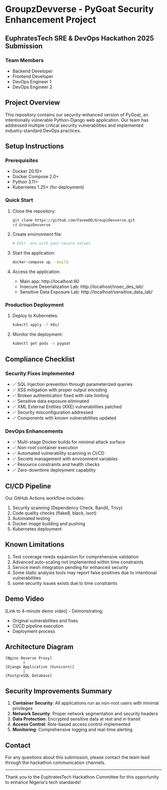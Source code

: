 # GroupzDevverse - PyGoat Security Enhancement Project

## EuphratesTech SRE & DevOps Hackathon 2025 Submission

### Team Members
- Backend Developer
- Frontend Developer
- DevOps Engineer 1
- DevOps Engineer 2

## Project Overview

This repository contains our security-enhanced version of PyGoat, an intentionally vulnerable Python-Django web application. Our team has addressed multiple critical security vulnerabilities and implemented industry-standard DevOps practices.

## Setup Instructions

### Prerequisites
- Docker 20.10+
- Docker Compose 2.0+
- Python 3.11+
- Kubernetes 1.25+ (for deployment)

### Quick Start
1. Clone the repository:
   ```bash
   git clone https://github.com/FaveeDD/GroupzDevverse.git
   cd GroupzDevverse
   ```

2. Create environment file:
   ```bash
   # Edit .env with your secure values
   ```

3. Start the application:
   ```bash
   docker-compose up --build
   ```

4. Access the application:
   - Main app: http://localhost:80
   - Insecure Deserialization Lab: http://localhost/insec_des_lab/
   - Sensitive Data Exposure Lab: http://localhost/sensitive_data_lab/

### Production Deployment

1. Deploy to Kubernetes:
   ```bash
   kubectl apply -f k8s/
   ```

2. Monitor the deployment:
   ```bash
   kubectl get pods -n pygoat
   ```

## Compliance Checklist

### Security Fixes Implemented
- ✅ SQL Injection prevention through parameterized queries
- ✅ XSS mitigation with proper output encoding
- ✅ Broken authentication fixed with rate limiting
- ✅ Sensitive data exposure eliminated
- ✅ XML External Entities (XXE) vulnerabilities patched
- ✅ Security misconfiguration addressed
- ✅ Components with known vulnerabilities updated

### DevOps Enhancements
- ✅ Multi-stage Docker builds for minimal attack surface
- ✅ Non-root container execution
- ✅ Automated vulnerability scanning in CI/CD
- ✅ Secrets management with environment variables
- ✅ Resource constraints and health checks
- ✅ Zero-downtime deployment capability

## CI/CD Pipeline

Our GitHub Actions workflow includes:
1. Security scanning (Dependency Check, Bandit, Trivy)
2. Code quality checks (flake8, black, isort)
3. Automated testing
4. Docker image building and pushing
5. Kubernetes deployment


## Known Limitations

1. Test coverage needs expansion for comprehensive validation
2. Advanced auto-scaling not implemented within time constraints
3. Service mesh integration pending for enhanced security
4. Some static analysis tools may report false positives due to intentional vulnerabilities
5. some security issues exists due to time constraints

## Demo Video

[Link to 4-minute demo video] - Demonstrating:
- Original vulnerabilities and fixes
- CI/CD pipeline execution
- Deployment process


## Architecture Diagram

```
[Nginx Reverse Proxy]
        |
[Django Application (Gunicorn)]
        |
[PostgreSQL Database]

```

## Security Improvements Summary

1. **Container Security**: All applications run as non-root users with minimal privileges
2. **Network Security**: Proper network segmentation and security headers
3. **Data Protection**: Encrypted sensitive data at rest and in transit
4. **Access Control**: Role-based access control implemented
5. **Monitoring**: Comprehensive logging and real-time alerting

## Contact

For any questions about this submission, please contact the team lead through the hackathon communication channels.

---
Thank you to the EuphratesTech Hackathon Committee for this opportunity to enhance Nigeria's tech standards!